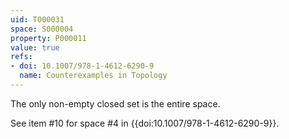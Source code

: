 ```yaml
---
uid: T000031
space: S000004
property: P000011
value: true
refs:
- doi: 10.1007/978-1-4612-6290-9
  name: Counterexamples in Topology
---
```


The only non-empty closed set is the entire space.

See item #10 for space #4 in {{doi:10.1007/978-1-4612-6290-9}}.

